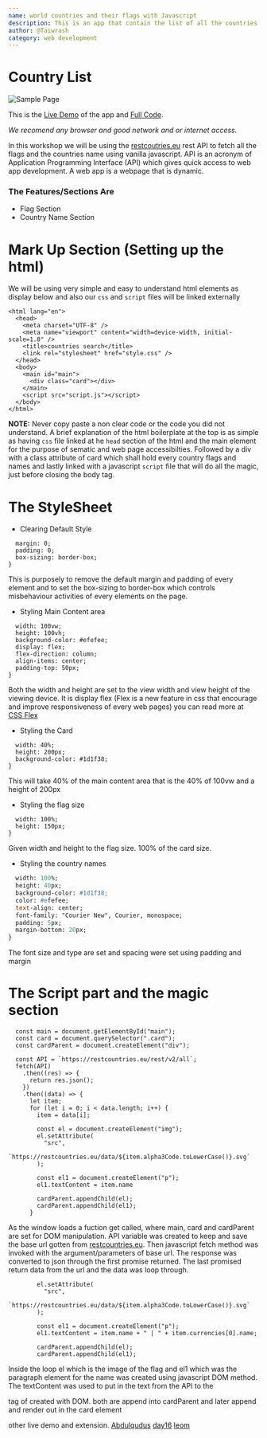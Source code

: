 ```yaml
---
name: world countries and their flags with Javascript
description: This is an app that contain the list of all the countries in the world with teir names and flags
author: @Taiwrash
category: web development
---
```


# Country List

![Sample Page](/img/page)

This is the [Live Demo](https://codepen.io/Taiwrash/countries-list-app/run) of the app and [Full Code](https://codepen.io/Taiwrash/countries-list-app).

_We recomend any browser and good network and or internet access._

In this workshop we will be using the [restcoutries.eu](https://restcountries.eu/rest/v2/all) rest API to fetch all the flags and the countries name using vanilla javascript. API is an acronym of Application Programming Interface (API) which gives quick access to web app development. A web app is a webpage that is dynamic.

### The Features/Sections Are

- Flag Section
- Country Name Section

# Mark Up Section (Setting up the html)

We will be using very simple and easy to understand html elements as display below and also our `css` and `script` files will be linked externally

```<!DOCTYPE html>
<html lang="en">
  <head>
    <meta charset="UTF-8" />
    <meta name="viewport" content="width=device-width, initial-scale=1.0" />
    <title>countries search</title>
    <link rel="stylesheet" href="style.css" />
  </head>
  <body>
    <main id="main">
      <div class="card"></div>
    </main>
    <script src="script.js"></script>
  </body>
</html>
```

**NOTE:** Never copy paste a non clear code or the code you did not understand. A brief explanation of the html boilerplate at the top is as simple as having `css` file linked at he `head` section of the html and the main element for the purpose of sematic and web page accessibilties. Followed by a div with a class attribute of card which shall hold every country flags and names and lastly linked with a javascript `script` file that will do all the magic, just before closing the body tag.

# The StyleSheet

- Clearing Default Style

```* {
  margin: 0;
  padding: 0;
  box-sizing: border-box;
}
```

This is purposely to remove the default margin and padding of every element and to set the box-sizing to border-box which controls misbehaviour activities of every elements on the page.

- Styling Main Content area

```main {
  width: 100vw;
  height: 100vh;
  background-color: #efefee;
  display: flex;
  flex-direction: column;
  align-items: center;
  padding-top: 50px;
}
```

Both the width and height are set to the view width and view height of the viewing device. It is display flex (Flex is a new feature in css that encourage and improve responsiveness of every web pages) you can read more at [CSS Flex](https://flex.io)

- Styling the Card

```.card {
  width: 40%;
  height: 200px;
  background-color: #1d1f38;
}
```

This will take 40% of the main content area that is the 40% of 100vw and a height of 200px

- Styling the flag size

```img {
  width: 100%;
  height: 150px;
}
```

Given width and height to the flag size. 100% of the card size.

- Styling the country names

```p {
  width: 100%;
  height: 40px;
  background-color: #1d1f38;
  color: #efefee;
  text-align: center;
  font-family: "Courier New", Courier, monospace;
  padding: 5px;
  margin-bottom: 20px;
}
```

The font size and type are set and spacing were set using padding and margin

# The Script part and the magic section

```window.addEventListener("load", (e) => {
  const main = document.getElementById("main");
  const card = document.querySelector(".card");
  const cardParent = document.createElement("div");

  const API = `https://restcountries.eu/rest/v2/all`;
  fetch(API)
    .then((res) => {
      return res.json();
    })
    .then((data) => {
      let item;
      for (let i = 0; i < data.length; i++) {
        item = data[i];

        const el = document.createElement("img");
        el.setAttribute(
          "src",
          `https://restcountries.eu/data/${item.alpha3Code.toLowerCase()}.svg`
        );

        const el1 = document.createElement("p");
        el1.textContent = item.name

        cardParent.appendChild(el);
        cardParent.appendChild(el1);
      }
```

As the window loads a fuction get called, where main, card and cardParent are set for DOM manipulation. API variable was created to keep and save the base url gotten from [restcountries.eu](https://restcountries.eu/rest/v2/all). Then javascript fetch method was invoked with the argument/parameters of base url. The response was converted to json through the first promise returned. The last promised return data from the url and the data was loop through.

```const el = document.createElement("img");
        el.setAttribute(
          "src",
          `https://restcountries.eu/data/${item.alpha3Code.toLowerCase()}.svg`
        );

        const el1 = document.createElement("p");
        el1.textContent = item.name + " | " + item.currencies[0].name;

        cardParent.appendChild(el);
        cardParent.appendChild(el1);
```

Inside the loop el which is the image of the flag and el1 which was the paragraph element for the name was created using javascript DOM method. The textContent was used to put in the text from the API to the <p> tag of created with DOM. both are append into cardParent and later append and render out in the card element

other live demo and extension.
[Abdulqudus](codepen.io)
[day16](Taiwrash.github.io/30daysOfCode/day16)
[leom](repl.it)
